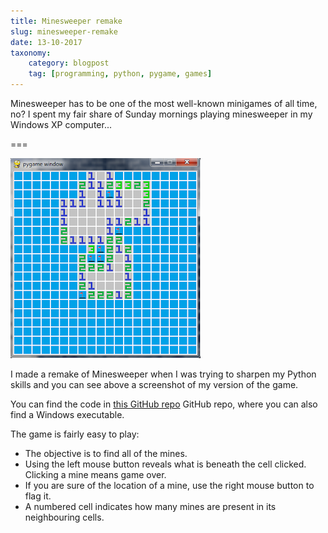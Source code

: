 ```yaml
---
title: Minesweeper remake
slug: minesweeper-remake
date: 13-10-2017
taxonomy:
    category: blogpost
    tag: [programming, python, pygame, games]
---
```


Minesweeper has to be one of the most well-known minigames of all time, no? I spent my fair share of Sunday mornings playing minesweeper in my Windows XP computer...

===

![A screenshot of my implementation of Minesweeper](minesweeper-screenshot.png)

I made a remake of Minesweeper when I was trying to sharpen my Python skills and you can see above a screenshot of my version of the game.

You can find the code in [this GitHub repo](https://github.com/RojerGS/minigames/tree/master/minesweeper) GitHub repo, where you can also find a Windows executable.

The game is fairly easy to play:

 - The objective is to find all of the mines.
 - Using the left mouse button reveals what is beneath the cell clicked. Clicking a mine means game over.
 - If you are sure of the location of a mine, use the right mouse button to flag it.
 - A numbered cell indicates how many mines are present in its neighbouring cells.